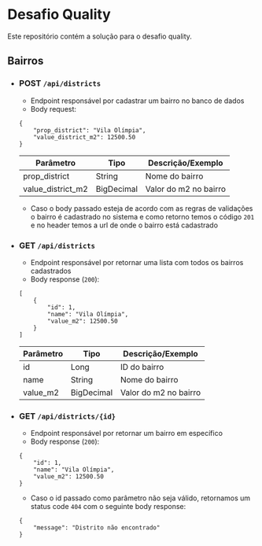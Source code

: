 # Desafio Quality

Este repositório contém a solução para o desafio quality.

## Bairros
- ### POST ````/api/districts````
    - Endpoint responsável por cadastrar um bairro no banco de dados
    - Body request:
    ````
    {
        "prop_district": "Vila Olímpia",
        "value_district_m2": 12500.50
    }
    ````
    | Parâmetro | Tipo | Descrição/Exemplo |
    | --------- | ---- | ----------------- |
    | prop_district | String | Nome do bairro |
    | value_district_m2 | BigDecimal | Valor do m2 no bairro |

    - Caso o body passado esteja de acordo com as regras de validações o bairro é
    cadastrado no sistema e como retorno temos o código ``201`` e no header temos
    a url de onde o bairro está cadastrado
      
- ### GET `/api/districts`
    - Endpoint responsável por retornar uma lista com todos os bairros cadastrados
    - Body response (``200``):
    ```
    [
        {
            "id": 1,
            "name": "Vila Olímpia",
            "value_m2": 12500.50
        }
    ]
    ```
    | Parâmetro | Tipo | Descrição/Exemplo |
    | --------- | ---- | ----------------- |
    | id | Long | ID do bairro |
    | name | String | Nome do bairro |
    | value_m2 | BigDecimal | Valor do m2 no bairro |

- ### GET ``/api/districts/{id}``
    - Endpoint responsável por retornar um bairro em específico
    - Body response (``200``):
    ```
    {
        "id": 1,
        "name": "Vila Olímpia",
        "value_m2": 12500.50
    }
    ```
    - Caso o id passado como parâmetro não seja válido, retornamos um status code
    `404` com o seguinte body response:
    ```
    {
        "message": "Distrito não encontrado"
    }
    ```  